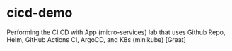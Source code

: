 # cicd-demo
Performing the CI CD with App (micro-services) lab that uses Github Repo, Helm, GitHub Actions CI, ArgoCD, and K8s (minikube) [Great]
